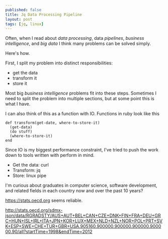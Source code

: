```yaml
---
published: false
title: Jq Data Processing Pipeline
layout: post
tags: [jq, linux]
---
```

Often, when I read about _data processing_, data _pipelines_, _business intelligence_, and _big data_ I think many problems can be solved simply.

Here's how.

First, I split my problem into distinct responsibilities:

* get the data
* transform it
* store it

Most big _business intelligence_ problems fit into these steps. Sometimes I need to split the problem into multiple sections, but at some point this is what I have.

I can also think of this as a function with IO. Functions in ruby look like this 

```
def transform(get-date, where-to-store-it)
  (get-data)
  (do stuff)
  (where-to-store-it)
end
```

Since IO is my biggest performance constraint, I've tried to push the work down to tools written with perform in mind.

* Get the data: curl
* Transform: jq
* Store: linux pipe

I'm curious about graduates in computer science, software development, and related fields in each country now and over the past 10 years?

https://stats.oecd.org seems reliable.

http://stats.oecd.org/sdmx-json/data/RGRADSTY/AUS+AUT+BEL+CAN+CZE+DNK+FIN+FRA+DEU+GRC+HUN+ISL+IRL+ITA+JPN+KOR+LUX+MEX+NLD+NZL+NOR+POL+PRT+SVK+ESP+SWE+CHE+TUR+GBR+USA.905160.900000.900000.900000.900000.90/all?startTime=1998&endTime=2012

